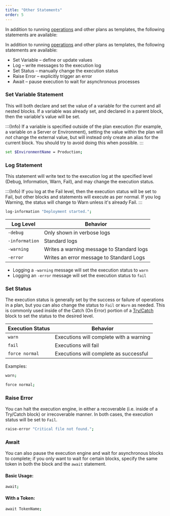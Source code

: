 ```yaml
---
title: "Other Statements"
order: 5
---
```


In addition to running [operations](/docs/executionengine/overview/operations-functions) and other plans as templates, the following statements are available:

In addition to running [operations](/docs/otter/reference/operations) and other plans as templates, the following statements are available:

* Set Variable – define or update values
* Log – write messages to the execution log
* Set Status – manually change the execution status
* Raise Error – explicitly trigger an error
* Await – pause execution to wait for asynchronous processes

### Set Variable Statement
This will both declare and set the value of a variable for the current and all nested blocks. If a variable was already set, and declared in a parent block, then the variable's value will be set.

:::(Info)
If a variable is specified outside of the plan execution (for example, a variable on a Server or Environment), setting the value within the plan will *not* change the external value, but will instead only create an alias for the current block. You should try to avoid doing this when possible.
:::

```bash
set $EnvironmentName = Production;
```

### Log Statement
This statement will write text to the execution log at the specified level (Debug, Information, Warn, Fail), and may change the execution status.

:::(Info)
If you log at the Fail level, then the execution status will be set to Fail, but other blocks and statements will execute as per normal. If you log Warning, the status will change to Warn unless it's already Fail.
:::

```bash
log-information "Deployment started.";
```

| Log Level  | Behavior |
|---|---|
| `-debug` | Only shown in verbose logs |
| `-information` | Standard logs |
| `-warning` | Writes a warning message to Standard logs |
| `-error` | Writes an error message to Standard Logs |

* Logging a `-warning` message will set the execution status to `warn`
* Logging an `-error` message will set the execution status to `fail`

### Set Status
The execution status is generally set by the success or failure of operations in a plan, but you can also change the status to `Fail` or `Warn` as needed. This is commonly used inside of the Catch (On Error) portion of a [Try/Catch](/docs/executionengine/overview/statements-and-blocks/try-catch) block to set the status to the desired level.

| Execution Status  | Behavior |
|---|---|
| `warn `| Executions will complete with a warning |
| `fail` | Executions will fail |
| `force normal` | Executions will complete as successful |

Examples:

```bash
warn;
```

```bash
force normal;
```

### Raise Error
You can halt the execution engine, in either a recoverable (i.e. inside of a Try/Catch block) or irrecoverable manner. In both cases, the execution status will be set to `Fail`.

```bash
raise-error "Critical file not found.";
```

### Await
You can also pause the execution engine and wait for asynchronous blocks to complete; if you only want to wait for certain blocks, specify the same token in both the block and the `await` statement.

#### Basic Usage:

```bash
await;
```

#### With a Token:

```bash
await TokenName;
```